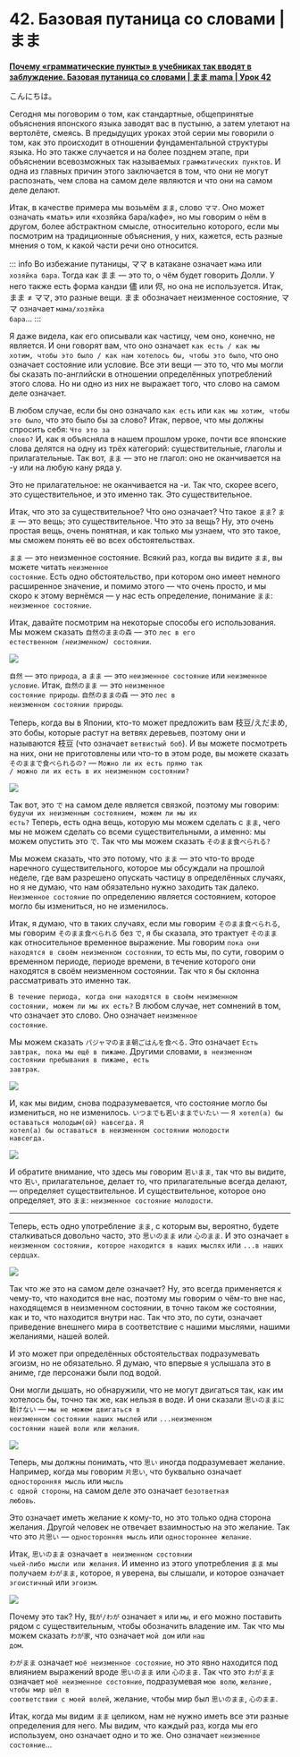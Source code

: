 # **42. Базовая путаница со словами | まま**

[**Почему «грамматические пункты» в учебниках так вводят в заблуждение. Базовая путаница со словами | まま mama | Урок 42**](https://www.youtube.com/watch?v=rCdhDCmhMZc&list=PLg9uYxuZf8x_A-vcqqyOFZu06WlhnypWj&index=44&pp=iAQB)

こんにちは。

Сегодня мы поговорим о том, как стандартные, общепринятые объяснения японского языка заводят вас в пустыню, а затем улетают на вертолёте, смеясь. В предыдущих уроках этой серии мы говорили о том, как это происходит в отношении фундаментальной структуры языка. Но это также случается и на более позднем этапе, при объяснении всевозможных так называемых <code>грамматических пунктов</code>. И одна из главных причин этого заключается в том, что они не могут распознать, чем слова на самом деле являются и что они на самом деле делают.

Итак, в качестве примера мы возьмём <code>まま</code>, слово <code>ママ</code>. Оно может означать «мать» или «хозяйка бара/кафе», но мы говорим о нём в другом, более абстрактном смысле, относительно которого, если мы посмотрим на традиционные объяснения, у них, кажется, есть разные мнения о том, к какой части речи оно относится.

::: info
Во избежание путаницы, ママ в катакане означает <code>мама</code> или <code>хозяйка бара</code>. Тогда как まま — это то, о чём будет говорить Долли. У него также есть форма кандзи 儘 или 侭, но она не используется.
Итак, まま ≠ ママ, это разные вещи. まま обозначает неизменное состояние, ママ означает <code>мама/хозяйка бара</code>...
:::

Я даже видела, как его описывали как частицу, чем оно, конечно, не является. И они говорят вам, что оно означает <code>как есть / как мы хотим, чтобы это было / как нам хотелось бы, чтобы это было</code>, что оно означает состояние или условие. Все эти вещи — это то, что мы могли бы сказать по-английски в отношении определённых употреблений этого слова. Но ни одно из них не выражает того, что слово на самом деле означает.

В любом случае, если бы оно означало <code>как есть</code> или <code>как мы хотим, чтобы это было</code>, что это было бы за слово? Итак, первое, что мы должны спросить себя: <code>Что это за слово?</code> И, как я объясняла в нашем прошлом уроке, почти все японские слова делятся на одну из трёх категорий: существительные, глаголы и прилагательные. Так вот, <code>まま</code> — это не глагол: оно не оканчивается на -у или на любую кану ряда у.

Это не прилагательное: не оканчивается на -и. Так что, скорее всего, это существительное, и это именно так. Это существительное.

Итак, что это за существительное? Что оно означает? Что такое <code>まま</code>? <code>まま</code> — это вещь; это существительное. Что это за вещь? Ну, это очень простая вещь, очень понятная, и как только мы узнаем, что это такое, мы сможем понять её во всех обстоятельствах.

<code>まま</code> — это неизменное состояние. Всякий раз, когда вы видите <code>まま</code>, вы можете читать <code>неизменное состояние</code>. Есть одно обстоятельство, при котором оно имеет немного расширенное значение, и помимо этого — что очень просто, и мы скоро к этому вернёмся — у нас есть определение, понимание <code>まま</code>: <code>неизменное состояние</code>.

Итак, давайте посмотрим на некоторые способы его использования. Мы можем сказать <code>自然のままの森</code> — это <code>лес в его естественном *(неизменном)* состоянии</code>.

![](../media/image876.webp)

<code>自然</code> — это <code>природа</code>, а <code>まま</code> — это <code>неизменное состояние</code> или <code>неизменное условие</code>. Итак, <code>自然のまま</code> — это <code>неизменное состояние природы</code>. <code>自然のままの森</code> — это <code>лес в неизменном состоянии природы</code>.

Теперь, когда вы в Японии, кто-то может предложить вам 枝豆/えだまめ, это бобы, которые растут на ветвях деревьев, поэтому они и называются 枝豆 (что означает <code>ветвистый боб</code>). И вы можете посмотреть на них, они не приготовлены или что-то в этом роде, вы можете сказать <code>そのままで食べられるの?</code> — <code>Можно ли их есть прямо так / можно ли их есть в их неизменном состоянии?</code>

![](../media/image981.webp)

Так вот, это <code>で</code> на самом деле является связкой, поэтому мы говорим: <code>будучи их неизменным состоянием, можем ли мы их есть?</code> Теперь, есть одна вещь, которую мы можем сделать с <code>まま</code>, чего мы не можем сделать со всеми существительными, а именно: мы можем опустить это <code>で</code>. Так что мы можем сказать <code>そのまま食べられる?</code>

Мы можем сказать, что это потому, что <code>まま</code> — это что-то вроде наречного существительного, которое мы обсуждали на прошлой неделе, где вам разрешено опускать частицу в определённых случаях, но я не думаю, что нам обязательно нужно заходить так далеко. <code>Неизменное состояние</code> по определению является состоянием, которое могло бы измениться, но не изменилось.

Итак, я думаю, что в таких случаях, если мы говорим <code>そのまま食べられる</code>, мы говорим <code>そのまま食べられる</code> без <code>で</code>, я бы сказала, это трактует <code>そのまま</code> как относительное временное выражение. Мы говорим <code>пока они находятся в своём неизменном состоянии</code>, то есть мы, по сути, говорим о временном периоде, периоде времени, в течение которого они находятся в своём неизменном состоянии. Так что я бы склонна рассматривать это именно так.

<code>В течение периода, когда они находятся в своём неизменном состоянии, можем ли мы их есть?</code> В любом случае, нет сомнений в том, что означает это слово. Оно означает <code>неизменное состояние</code>.

Мы можем сказать <code>パジャマのまま朝ごはんを食べる</code>. Это означает <code>Есть завтрак, пока мы ещё в пижаме</code>. Другими словами, <code>в неизменном состоянии пребывания в пижаме, есть завтрак</code>.

![](../media/image500.webp)

И, как мы видим, снова подразумевается, что состояние могло бы измениться, но не изменилось. <code>いつまでも若いままでいたい</code> — <code>Я хотел(а) бы оставаться молодым(ой) навсегда.</code> <code>Я хотел(а) бы оставаться в неизменном состоянии молодости навсегда.</code>

![](../media/image931.webp)

И обратите внимание, что здесь мы говорим <code>若いまま</code>, так что вы видите, что <code>若い</code>, прилагательное, делает то, что прилагательные всегда делают, — определяет существительное. И существительное, которое оно определяет, это <code>まま</code>: <code>неизменное состояние молодости</code>.

---

Теперь, есть одно употребление <code>まま</code>, с которым вы, вероятно, будете сталкиваться довольно часто, это <code>思いのまま</code> или <code>心のまま</code>. И это означает <code>в неизменном состоянии, которое находится в наших мыслях</code> или <code>...в наших сердцах</code>.

![](../media/image815.webp)

Так что же это на самом деле означает? Ну, это всегда применяется к чему-то, что находится вне нас, поэтому мы говорим о чём-то вне нас, находящемся в неизменном состоянии, в точно таком же состоянии, как и то, что находится внутри нас. Так что это, по сути, означает приведение внешнего мира в соответствие с нашими мыслями, нашими желаниями, нашей волей.

И это может при определённых обстоятельствах подразумевать эгоизм, но не обязательно. Я думаю, что впервые я услышала это в аниме, где персонажи были под водой.

Они могли дышать, но обнаружили, что не могут двигаться так, как им хотелось бы, точно так же, как нельзя в воде. И они сказали <code>思いのままに動けない</code> — <code>мы не можем двигаться в неизменном состоянии наших мыслей</code> или <code>...неизменном состоянии нашей воли или желания</code>.

![](../media/image755.webp)

Теперь, мы должны понимать, что <code>思い</code> иногда подразумевает желание. Например, когда мы говорим <code>片思い</code>, что буквально означает <code>односторонняя мысль</code> или <code>мысль с одной стороны</code>, на самом деле это означает <code>безответная любовь</code>.

Это означает иметь желание к кому-то, но это только одна сторона желания. Другой человек не отвечает взаимностью на это желание. Так что это <code>片思い</code> — <code>односторонняя мысль</code> или <code>одностороннее желание</code>.

Итак, <code>思いのまま</code> означает <code>в неизменном состоянии чьей-либо мысли или желания</code>. И именно из этого употребления <code>まま</code> мы получаем <code>わがまま</code>, которое, я уверена, вы слышали, и которое означает <code>эгоистичный</code> или <code>эгоизм</code>.

![](../media/image898.webp)

Почему это так? Ну, <code>我が/わが</code> означает <code>я</code> или <code>мы</code>, и его можно поставить рядом с существительным, чтобы обозначить владение им. Так что мы можем сказать <code>わが家</code>, что означает <code>мой дом</code> или <code>наш дом</code>.

<code>わがまま</code> означает <code>моё неизменное состояние</code>, но это явно находится под влиянием выражений вроде <code>思いのまま</code> или <code>心のまま</code>. Так что это <code>わがまま</code> означает <code>моё неизменное состояние</code>, подразумевая <code>мою волю</code>, <code>желание, чтобы мир шёл в соответствии с моей волей</code>, желание, чтобы мир был <code>思いのまま</code>, <code>心のまま</code>.

Итак, когда мы видим <code>まま</code> целиком, нам не нужно иметь все эти разные определения для него. Мы видим, что каждый раз, когда мы его используем, оно означает одно и то же. Оно означает <code>неизменное состояние</code>...